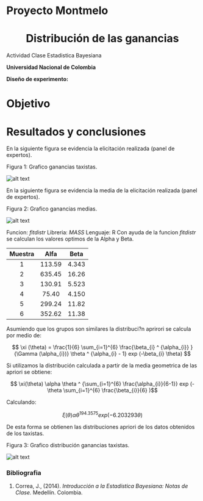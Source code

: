 # Proyecto Montmelo

# <center> Distribución de las ganancias
Actividad Clase Estadistica Bayesiana
  
**Universidad Nacional de Colombia**

**Diseño de experimento:**

# Objetivo

# Resultados y conclusiones

En la siguiente figura se evidencia la elicitación realizada (panel de expertos).

Figura 1: Grafico ganancias taxistas.

![alt text](https://github.com/oecorrechag/Proyecto-taxi/blob/main/Grafico_1.png)

En la siguiente figura se evidencia la media de la elicitación realizada (panel de expertos).

Figura 2: Grafico ganancias medias.

![alt text](https://github.com/oecorrechag/Proyecto-taxi/blob/main/Grafico_2.png)

Funcion: *fitdistr*
Libreria: *MASS*
Lenguaje: R
Con ayuda de la funcion *fitdistr* se calculan los valores optimos de la Alpha y Beta.

| Muestra | Alfa |  Beta |
| :---: | :----: | :---: |
|   1   | 113.59 | 4.343 |
|   2   | 635.45 | 16.26 |
|   3   | 130.91 | 5.523 |
|   4   | 75.40  | 4.150 |
|   5   | 299.24 | 11.82 |
|   6   | 352.62 | 11.38 |

Asumiendo que los grupos son similares la distribuci?n aprirori se calcula por medio de:

$$  \xi (\theta) = \frac{1}{6} \sum_{i=1}^{6} \frac{\beta_{i} ^ {\alpha_{i}} } {\Gamma (\alpha_{i})} \theta ^ {\alpha_{i} - 1}  exp (-\beta_{i} \theta) $$

Si utilizamos la distribución calculada a partir de la media geometrica de las apriori se obtiene:

$$ \xi(\theta) \alpha \theta ^ {\sum_{i=1}^{6} \frac{\alpha_{i}}{6-1}} exp (-\theta \sum_{i=1}^{6} \frac{\beta_{i}}{6} )$$

Calculando:

$$ \xi(\theta) \alpha \theta ^ {194.3575} exp (- 6.203293\theta)$$

De esta forma se obtienen las distribuciones apriori de los datos obtenidos de los taxistas.

Figura 3: Grafico distribución ganancias taxistas.

![alt text](https://github.com/oecorrechag/Proyecto-taxi/blob/main/Grafico_3.png)

### Bibliografia

1. Correa, J., (2014). *Introducción a la Estadística Bayesiana: Notas de Clase.* Medellín. Colombia.
